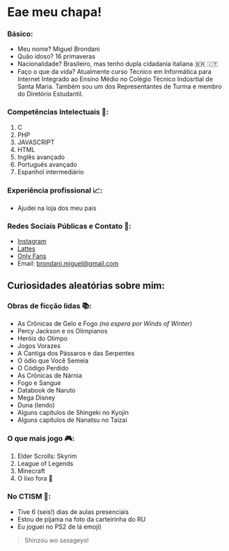 ﻿# Eae meu chapa!

### Básico:

- Meu nome? Miguel Brondani
- Quão idoso? 16 primaveras
- Nacionalidade? Brasileiro, mas tenho dupla cidadania italiana 🇧🇷 🇮🇹
- Faço o que da vida? Atualmente curso Técnico em Informática para Internet Integrado ao Ensino Médio no Colégio Técnico Indúsrtial de Santa Maria. Também sou um dos Representantes de Turma e membro do Diretório Estudantil.

### Competências Intelectuais 🧠:
1. C
2. PHP
3. JAVASCRIPT
4. HTML
5. Inglês avançado
6. Português avançado
7. Espanhol intermediário

### Experiência profissional 📈:

- Ajudei na loja dos meu pais

### Redes Sociais Públicas e Contato 📱:
- [Instagram](https://www.instagram.com/brondani.miguel)
- [Lattes](https://lattes.cnpq.br)
- [Only Fans](https://www.youtube.com/watch?v=dQw4w9WgXcQ)
- Email: brondani.miguel@gmail.com

## Curiosidades aleatórias sobre mim:

### Obras de ficção lidas 📚:
* As Crônicas de Gelo e Fogo *(na espera por Winds of Winter)*
* Percy Jackson e os Olimpianos
* Heróis do Olimpo
* Jogos Vorazes
* A Cantiga dos Pássaros e das Serpentes
* O ódio que Você Semeia
* O Código Perdido
* As Crônicas de Nárnia
* Fogo e Sangue
* Databook de Naruto
* Mega Disney
* Duna (lendo)
* Alguns capítulos de Shingeki no Kyojin
* Alguns capítulos de Nanatsu no Taizai

### O que mais jogo 🎮:
1. Elder Scrolls: Skyrim
2. League of Legends
3. Minecraft
4. O lixo fora 🤣

### No CTISM 🏫:
- Tive 6 (seis!) dias de aulas presenciais
- Estou de pijama na foto da carteirinha do RU
- Eu joguei no PS2 de lá emoji)

> Shinzou wo sasageyo!